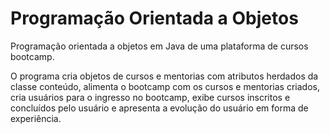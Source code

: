 # Programação Orientada a Objetos
Programação orientada a objetos em Java de uma plataforma de cursos bootcamp.

O programa cria objetos de cursos e mentorias com atributos herdados da classe conteúdo, alimenta o bootcamp com os cursos e mentorias criados, cria usuários para o ingresso no bootcamp, exibe cursos inscritos e concluídos pelo usuário e apresenta a evolução do usuário em forma de experiência.